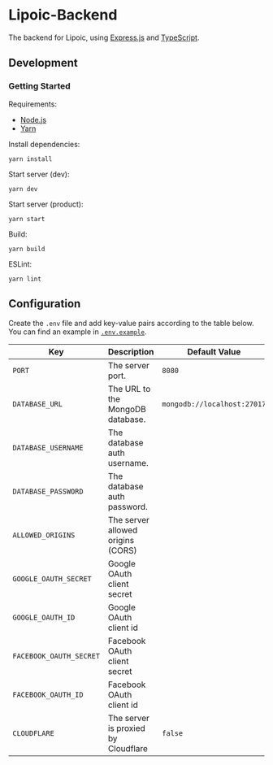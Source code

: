 # Lipoic-Backend

The backend for Lipoic, using [Express.js](https://expressjs.com/) and [TypeScript](https://www.typescriptlang.org/).

## Development

### Getting Started

Requirements:
- [Node.js](https://nodejs.org)
- [Yarn](https://yarnpkg.com/getting-started/install)

Install dependencies:
```shell
yarn install
```

Start server (dev):
```shell
yarn dev
```

Start server (product):
```shell
yarn start
```

Build:
```shell
yarn build
```

ESLint:
```shell
yarn lint
```

## Configuration

Create the `.env` file and add key-value pairs according to the table below.
You can find an example in [`.env.example`](.env.example).

| Key                     | Description                       | Default Value               |
|-------------------------|-----------------------------------|-----------------------------|
| `PORT`                  | The server port.                  | `8080`                      |
| `DATABASE_URL`          | The URL to the MongoDB database.  | `mongodb://localhost:27017` |
| `DATABASE_USERNAME`     | The database auth username.       |                             |
| `DATABASE_PASSWORD`     | The database auth password.       |                             |
| `ALLOWED_ORIGINS`       | The server allowed origins (CORS) |                             |
| `GOOGLE_OAUTH_SECRET`   | Google OAuth client secret        |                             |
| `GOOGLE_OAUTH_ID`       | Google OAuth client id            |                             |
| `FACEBOOK_OAUTH_SECRET` | Facebook OAuth client secret      |                             |
| `FACEBOOK_OAUTH_ID`     | Facebook OAuth client id          |                             |
| `CLOUDFLARE`            |The server is proxied by Cloudflare| `false`                     |